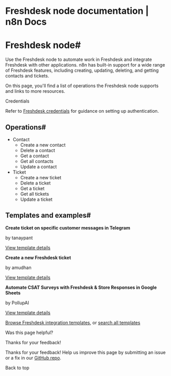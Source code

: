 # Freshdesk node documentation | n8n Docs

[ ](https://github.com/n8n-io/n8n-docs/edit/main/docs/integrations/builtin/app-nodes/n8n-nodes-base.freshdesk.md "Edit this page")

# Freshdesk node#

Use the Freshdesk node to automate work in Freshdesk and integrate Freshdesk with other applications. n8n has built-in support for a wide range of Freshdesk features, including creating, updating, deleting, and getting contacts and tickets.

On this page, you'll find a list of operations the Freshdesk node supports and links to more resources.

Credentials

Refer to [Freshdesk credentials](../../credentials/freshdesk/) for guidance on setting up authentication. 

## Operations#

  * Contact
    * Create a new contact
    * Delete a contact
    * Get a contact
    * Get all contacts
    * Update a contact
  * Ticket
    * Create a new ticket
    * Delete a ticket
    * Get a ticket
    * Get all tickets
    * Update a ticket

## Templates and examples#

**Create ticket on specific customer messages in Telegram**

by tanaypant

[View template details](https://n8n.io/workflows/368-create-ticket-on-specific-customer-messages-in-telegram/)

**Create a new Freshdesk ticket**

by amudhan

[View template details](https://n8n.io/workflows/448-create-a-new-freshdesk-ticket/)

**Automate CSAT Surveys with Freshdesk & Store Responses in Google Sheets**

by PollupAI

[View template details](https://n8n.io/workflows/4238-automate-csat-surveys-with-freshdesk-and-store-responses-in-google-sheets/)

[Browse Freshdesk integration templates](https://n8n.io/integrations/freshdesk/), or [search all templates](https://n8n.io/workflows/)

Was this page helpful? 

Thanks for your feedback! 

Thanks for your feedback! Help us improve this page by submitting an issue or a fix in our [GitHub repo](https://github.com/n8n-io/n8n-docs). 

Back to top